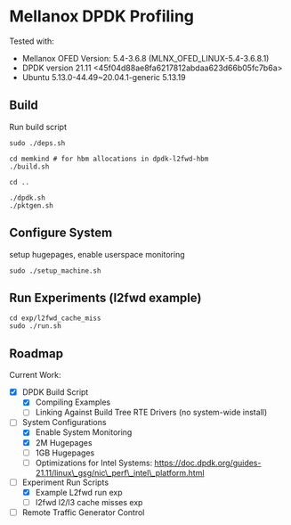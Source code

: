 # Mellanox DPDK Profiling

Tested with:
- Mellanox OFED Version: 5.4-3.6.8 (MLNX_OFED_LINUX-5.4-3.6.8.1)
- DPDK version 21.11 <45f04d88ae8fa6217812abdaa623d66b05fc7b6a>
- Ubuntu 5.13.0-44.49~20.04.1-generic 5.13.19

## Build
Run build script
```
sudo ./deps.sh

cd memkind # for hbm allocations in dpdk-l2fwd-hbm
./build.sh

cd ..

./dpdk.sh
./pktgen.sh
```

## Configure System
setup hugepages, enable userspace monitoring
```
sudo ./setup_machine.sh
```

## Run Experiments (l2fwd example)
```
cd exp/l2fwd_cache_miss
sudo ./run.sh
```

## Roadmap
Current Work:
- [x] DPDK Build Script
	- [x] Compiling Examples
	- [ ] Linking Against Build Tree RTE Drivers (no system-wide install)
- [ ] System Configurations
	- [x] Enable System Monitoring 
	- [x] 2M Hugepages
	- [ ] 1GB Hugepages
	- [ ] Optimizations for Intel Systems: https://doc.dpdk.org/guides-21.11/linux\_gsg/nic\_perf\_intel\_platform.html
- [ ] Experiment Run Scripts
	- [x] Example L2fwd run exp
	- [ ] l2fwd l2/l3 cache misses exp
- [ ] Remote Traffic Generator Control
